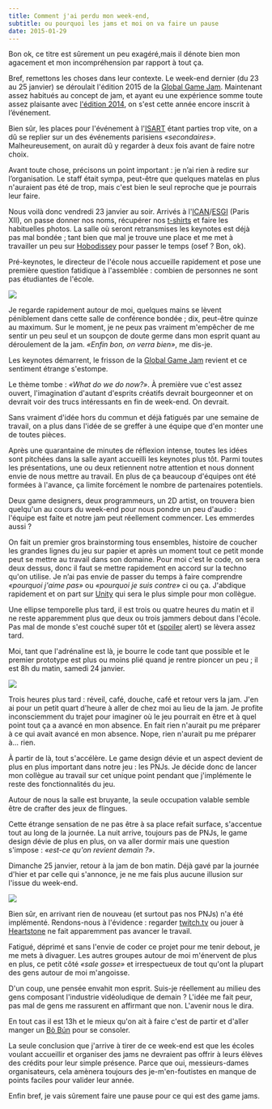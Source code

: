 ```yaml
---
title: Comment j'ai perdu mon week-end,
subtitle: ou pourquoi les jams et moi on va faire un pause
date: 2015-01-29
---
```


Bon ok, ce titre est sûrement un peu exagéré,mais il dénote bien mon agacement et mon incompréhension par rapport à tout ça.  

Bref, remettons les choses dans leur contexte. Le week-end dernier (du 23 au 25 janvier) se déroulait l'édition 2015 de la [Global Game Jam](http://globalgamejam.org/). Maintenant assez habitués au concept de jam, et ayant eu une expérience somme toute assez plaisante avec [l'édition 2014](https://www.flickr.com/photos/isartdigital/sets/72157640350060744/show/), on s'est cette année encore inscrit à l’événement.  

Bien sûr, les places pour l'événement à l'[ISART](http://www.isartdigital.com/) étant parties trop vite, on a dû se replier sur un des événements parisiens *«secondaires»*. Malheureusement, on aurait dû y regarder à deux fois avant de faire notre choix.  

<!--more-->

Avant toute chose, précisons un point important&nbsp;: je n’ai rien à redire sur l’organisation. Le staff était sympa, peut-être que quelques matelas en plus n'auraient pas été de trop, mais c'est bien le seul reproche que je pourrais leur faire.  

Nous voilà donc vendredi 23 janvier au soir. Arrivés à l'[ICAN](http://www.ican-design.fr/)/[ESGI](http://www.esgi.fr) (Paris XII), on passe donner nos noms, récupérer nos [t-shirts](https://twitter.com/pauljoannon/status/633896253449859075) et faire les habituelles photos. La salle où seront retransmises les keynotes est déjà pas mal bondée ; tant bien que mal je trouve une place et me met à travailler un peu sur [Hobodissey](http://mysweetwhomp.fr/tagged/hobodyssey) pour passer le temps (osef&nbsp;? Bon, ok).  

Pré-keynotes, le directeur de l'école nous accueille rapidement et pose une première question fatidique à l'assemblée&nbsp;: combien de personnes ne sont pas étudiantes de l'école.  

![](http://38.media.tumblr.com/60951150a0e1785b4f9c7454a269abe8/tumblr_inline_nixtolYAiM1t5fqs1.gif)

Je regarde rapidement autour de moi, quelques mains se lèvent péniblement dans cette salle de conférence bondée&nbsp;; dix, peut-être quinze au maximum. Sur le moment, je ne peux pas vraiment m'empêcher de me sentir un peu seul et un soupçon de doute germe dans mon esprit quant au déroulement de la jam. *«Enfin bon, on verra bien»*, me dis-je.  

Les keynotes démarrent, le frisson de la [Global Game Jam](http://globalgamejam.org/) revient et ce sentiment étrange s'estompe.  

Le thème tombe&nbsp;: *«What do we do now?»*. À première vue c'est assez ouvert, l'imagination d'autant d'esprits créatifs devrait bourgeonner et on devrait voir des trucs intéressants en fin de week-end. On devrait.

Sans vraiment d'idée hors du commun et déjà fatigués par une semaine de travail, on a plus dans l'idée de se greffer à une équipe que d'en monter une de toutes pièces.  

Après une quarantaine de minutes de réflexion intense, toutes les idées sont pitchées dans la salle ayant accueilli les keynotes plus tôt. Parmi toutes les présentations, une ou deux retiennent notre attention et nous donnent envie de nous mettre au travail. En plus de ça beaucoup d'équipes ont été formées à l'avance, ça limite forcément le nombre de partenaires potentiels.  

Deux game designers, deux programmeurs, un 2D artist, on trouvera bien quelqu'un au cours du week-end pour nous pondre un peu d'audio&nbsp;: l'équipe est faite et notre jam peut réellement commencer. Les emmerdes aussi&nbsp;?  

On fait un premier gros brainstorming tous ensembles, histoire de coucher les grandes lignes du jeu sur papier et après un moment tout ce petit monde peut se mettre au travail dans son domaine. Pour moi c'est le code, on sera deux dessus, donc il faut se mettre rapidement en accord sur la techno qu'on utilise. Je n’ai pas envie de passer du temps à faire comprendre *«pourquoi j'aime pas»* ou *«pourquoi je suis contre»* ci ou ça. J'abdique rapidement et on part sur [Unity](http://unity3d.com/) qui sera le plus simple pour mon collègue.  

Une ellipse temporelle plus tard, il est trois ou quatre heures du matin et il ne reste apparemment plus que deux ou trois jammers debout dans l'école. Pas mal de monde s'est couché super tôt et ([spoiler](http://twitter.com/itsnotaspoil/) alert) se lèvera assez tard.  

Moi, tant que l'adrénaline est là, je bourre le code tant que possible et le premier prototype est plus ou moins plié quand je rentre pioncer un peu&nbsp;; il est 8h du matin, samedi 24 janvier.  

![](http://38.media.tumblr.com/ea8c169d3e8bd304e91e8e4a7448ab4e/tumblr_inline_nixtpoQSTf1t5fqs1.gif)

Trois heures plus tard&nbsp;: réveil, café, douche, café et retour vers la jam. J'en ai pour un petit quart d'heure à aller de chez moi au lieu de la jam. Je profite inconsciemment du trajet pour imaginer où le jeu pourrait en être et à quel point tout ça a avancé en mon absence. En fait rien n'aurait pu me préparer à ce qui avait avancé en mon absence. Nope, rien n'aurait pu me préparer à… rien.  

À partir de là, tout s'accélère. Le game design dévie et un aspect devient de plus en plus important dans notre jeu&nbsp;: les PNJs. Je décide donc de lancer mon collègue au travail sur cet unique point pendant que j'implémente le reste des fonctionnalités du jeu.  

Autour de nous la salle est bruyante, la seule occupation valable semble être de crafter des jeux de flingues.  

Cette étrange sensation de ne pas être à sa place refait surface, s'accentue tout au long de la journée. La nuit arrive, toujours pas de PNJs, le game design dévie de plus en plus, on va aller dormir mais une question s'impose&nbsp;: *«est-ce qu'on revient demain&nbsp;?»*.  

Dimanche 25 janvier, retour à la jam de bon matin. Déjà gavé par la journée d'hier et par celle qui s'annonce, je ne me fais plus aucune illusion sur l'issue du week-end.  

![](http://31.media.tumblr.com/5c72f3da1c46b7846f94feafdf635984/tumblr_inline_nixtqnLGkK1t5fqs1.gif)

Bien sûr, en arrivant rien de nouveau (et surtout pas nos PNJs) n'a été implémenté. Rendons-nous à l'évidence&nbsp;: regarder [twitch.tv](http://twitch.tv) ou jouer à [Heartstone](http://eu.battle.net/hearthstone/fr/) ne fait apparemment pas avancer le travail.  

Fatigué, déprimé et sans l'envie de coder ce projet pour me tenir debout, je me mets à divaguer. Les autres groupes autour de moi m'énervent de plus en plus, ce petit côté *«sale gosse»* et irrespectueux de tout qu'ont la plupart des gens autour de moi m'angoisse.  

D'un coup, une pensée envahit mon esprit. Suis-je réellement au milieu des gens composant l'industrie vidéoludique de demain&nbsp;? L'idée me fait peur, pas mal de gens me rassurent en affirmant que non. L'avenir nous le dira.  

En tout cas il est 13h et le mieux qu'on ait à faire c'est de partir et d'aller manger un [Bò Bún](http://www.lelotus13.com/) pour se consoler.  

La seule conclusion que j'arrive à tirer de ce week-end est que les écoles voulant accueillir et organiser des jams ne devraient pas offrir à leurs élèves des crédits pour leur simple présence. Parce que oui, messieurs-dames organisateurs, cela amènera toujours des je-m'en-foutistes en manque de points faciles pour valider leur année.  

Enfin bref, je vais sûrement faire une pause pour ce qui est des game jams.  
